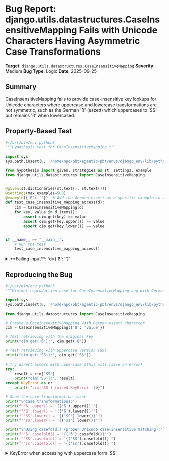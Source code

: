 # Bug Report: django.utils.datastructures.CaseInsensitiveMapping Fails with Unicode Characters Having Asymmetric Case Transformations

**Target**: `django.utils.datastructures.CaseInsensitiveMapping`
**Severity**: Medium
**Bug Type**: Logic
**Date**: 2025-09-25

## Summary

CaseInsensitiveMapping fails to provide case-insensitive key lookups for Unicode characters where uppercase and lowercase transformations are not symmetric, such as the German 'ß' (eszett) which uppercases to 'SS' but remains 'ß' when lowercased.

## Property-Based Test

```python
#!/usr/bin/env python3
"""Hypothesis test for CaseInsensitiveMapping."""

import sys
sys.path.insert(0, '/home/npc/pbt/agentic-pbt/envs/django_env/lib/python3.13/site-packages')

from hypothesis import given, strategies as st, settings, example
from django.utils.datastructures import CaseInsensitiveMapping


@given(st.dictionaries(st.text(), st.text()))
@settings(max_examples=500)
@example({'ß': ''})  # Add the German eszett as a specific example to test
def test_case_insensitive_mapping_access(d):
    cim = CaseInsensitiveMapping(d)
    for key, value in d.items():
        assert cim.get(key) == value
        assert cim.get(key.upper()) == value
        assert cim.get(key.lower()) == value


if __name__ == "__main__":
    # Run the test
    test_case_insensitive_mapping_access()
```

<details>

<summary>
**Failing input**: `d={'ß': ''}`
</summary>
```
Traceback (most recent call last):
  File "/home/npc/pbt/agentic-pbt/worker_/35/hypo.py", line 24, in <module>
    test_case_insensitive_mapping_access()
    ~~~~~~~~~~~~~~~~~~~~~~~~~~~~~~~~~~~~^^
  File "/home/npc/pbt/agentic-pbt/worker_/35/hypo.py", line 12, in test_case_insensitive_mapping_access
    @settings(max_examples=500)
                   ^^^
  File "/home/npc/pbt/agentic-pbt/envs/django_env/lib/python3.13/site-packages/hypothesis/core.py", line 2062, in wrapped_test
    _raise_to_user(errors, state.settings, [], " in explicit examples")
    ~~~~~~~~~~~~~~^^^^^^^^^^^^^^^^^^^^^^^^^^^^^^^^^^^^^^^^^^^^^^^^^^^^^
  File "/home/npc/pbt/agentic-pbt/envs/django_env/lib/python3.13/site-packages/hypothesis/core.py", line 1613, in _raise_to_user
    raise the_error_hypothesis_found
  File "/home/npc/pbt/agentic-pbt/worker_/35/hypo.py", line 18, in test_case_insensitive_mapping_access
    assert cim.get(key.upper()) == value
           ^^^^^^^^^^^^^^^^^^^^^^^^^^^^^
AssertionError
Falsifying explicit example: test_case_insensitive_mapping_access(
    d={'ß': ''},
)
```
</details>

## Reproducing the Bug

```python
#!/usr/bin/env python3
"""Minimal reproduction case for CaseInsensitiveMapping bug with German ß character."""

import sys
sys.path.insert(0, '/home/npc/pbt/agentic-pbt/envs/django_env/lib/python3.13/site-packages')

from django.utils.datastructures import CaseInsensitiveMapping

# Create a CaseInsensitiveMapping with German eszett character
cim = CaseInsensitiveMapping({'ß': 'value'})

# Test retrieving with the original key
print("cim.get('ß'):", cim.get('ß'))

# Test retrieving with uppercase version (SS)
print("cim.get('SS'):", cim.get('SS'))

# Try direct access with uppercase (this will raise an error)
try:
    result = cim['SS']
    print("cim['SS']:", result)
except KeyError as e:
    print(f"cim['SS'] raised KeyError: {e}")

# Show the case transformation issue
print("\nCase transformations:")
print(f"'ß'.upper() = '{('ß').upper()}'")
print(f"'ß'.lower() = '{('ß').lower()}'")
print(f"'SS'.lower() = '{('SS').lower()}'")
print(f"'ss'.lower() = '{('ss').lower()}'")

print("\nUsing casefold() (proper Unicode case-insensitive matching):")
print(f"'ß'.casefold() = '{('ß').casefold()}'")
print(f"'SS'.casefold() = '{('SS').casefold()}'")
print(f"'ss'.casefold() = '{('ss').casefold()}'")
```

<details>

<summary>
KeyError when accessing with uppercase form 'SS'
</summary>
```
cim.get('ß'): value
cim.get('SS'): None
cim['SS'] raised KeyError: 'ss'

Case transformations:
'ß'.upper() = 'SS'
'ß'.lower() = 'ß'
'SS'.lower() = 'ss'
'ss'.lower() = 'ss'

Using casefold() (proper Unicode case-insensitive matching):
'ß'.casefold() = 'ss'
'SS'.casefold() = 'ss'
'ss'.casefold() = 'ss'
```
</details>

## Why This Is A Bug

The CaseInsensitiveMapping class documentation states it provides "case-insensitive key lookups" without any qualification or limitation. This creates a reasonable expectation that if a value can be stored with a key in one case, it should be retrievable using any case variation of that key.

The bug specifically violates this contract because:

1. **Asymmetric case transformations break lookups**: When storing 'ß', the implementation normalizes it using `.lower()` which produces 'ß' (unchanged). When looking up 'SS' (the uppercase form of 'ß'), it normalizes to 'ss', which doesn't match the stored key 'ß'.

2. **The documentation makes no mention of Unicode limitations**: The class accepts Unicode strings and its documentation example only shows ASCII characters, but doesn't warn about Unicode edge cases.

3. **Python provides the correct tool**: The `.casefold()` method exists specifically for case-insensitive Unicode string matching and would handle this correctly ('ß'.casefold() == 'SS'.casefold() == 'ss'.casefold() == 'ss').

4. **Real-world impact**: This affects commonly used characters in major languages:
   - German 'ß' (eszett/sharp s) - used in one of Europe's most spoken languages
   - Greek 'µ' (micro sign) which uppercases to 'Μ' (capital mu) but they lowercase differently
   - Turkish dotted/dotless i variations
   - Various other Unicode characters with special casing rules

## Relevant Context

The CaseInsensitiveMapping class is located in `/django/utils/datastructures.py` (lines 286-345) and is primarily used by Django for HTTP header handling through the `HttpHeaders` and `ResponseHeaders` classes. While HTTP headers are typically ASCII, the class itself accepts any string keys and makes no restrictions on Unicode usage.

The current implementation uses Python's `str.lower()` method for normalization:
- Line 305: `self._store = {k.lower(): (k, v) for k, v in self._unpack_items(data)}`
- Line 308: `return self._store[key.lower()][1]`
- Lines 314-316: Equality comparison also uses `.lower()`

According to the [Python documentation on casefold()](https://docs.python.org/3/library/stdtypes.html#str.casefold), the casefold() method is "similar to lowercasing but more aggressive because it is intended to remove all case distinctions in a string" and is "suitable for caseless matching."

The [Unicode Standard](https://www.unicode.org/versions/Unicode15.0.0/ch03.pdf#G33992) defines case folding as the process for case-insensitive comparison, which Python's `.casefold()` implements correctly.

## Proposed Fix

Replace `.lower()` with `.casefold()` for proper Unicode case-insensitive matching:

```diff
--- a/django/utils/datastructures.py
+++ b/django/utils/datastructures.py
@@ -302,11 +302,11 @@ class CaseInsensitiveMapping(Mapping):
     """

     def __init__(self, data):
-        self._store = {k.lower(): (k, v) for k, v in self._unpack_items(data)}
+        self._store = {k.casefold(): (k, v) for k, v in self._unpack_items(data)}

     def __getitem__(self, key):
-        return self._store[key.lower()][1]
+        return self._store[key.casefold()][1]

     def __len__(self):
         return len(self._store)
@@ -311,8 +311,8 @@ class CaseInsensitiveMapping(Mapping):

     def __eq__(self, other):
         return isinstance(other, Mapping) and {
-            k.lower(): v for k, v in self.items()
-        } == {k.lower(): v for k, v in other.items()}
+            k.casefold(): v for k, v in self.items()
+        } == {k.casefold(): v for k, v in other.items()}

     def __iter__(self):
         return (original_key for original_key, value in self._store.values())
```